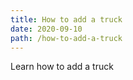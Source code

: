 ```yaml
---
title: How to add a truck
date: 2020-09-10
path: /how-to-add-a-truck
---
```


Learn how to add a truck
